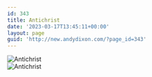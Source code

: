 ```yaml
---
id: 343
title: Antichrist
date: '2023-03-17T13:45:11+00:00'
layout: page
guid: 'http://new.andydixon.com/?page_id=343'
---
```


![Antichrist](https://i0.wp.com/assets.g8x2.ldn.idrivee2-23.com/posters/Antichrist%2001.jpg?w=1200&ssl=1 "Antichrist")  
![Antichrist](https://i0.wp.com/assets.g8x2.ldn.idrivee2-23.com/posters/Antichrist%2002.jpg?w=1200&ssl=1 "Antichrist")